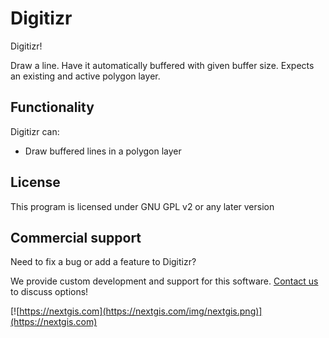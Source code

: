 # Digitizr
Digitizr!

Draw a line. Have it automatically buffered with given buffer size. Expects an existing and active polygon layer.

Functionality
-------------
Digitizr can:

* Draw buffered lines in a polygon layer

License
-------
This program is licensed under GNU GPL v2 or any later version

Commercial support
------------------
Need to fix a bug or add a feature to Digitizr? 

We provide custom development and support for this software. [Contact us](https://nextgis.com/contact/) to discuss options!

[![https://nextgis.com](https://nextgis.com/img/nextgis.png)](https://nextgis.com)
